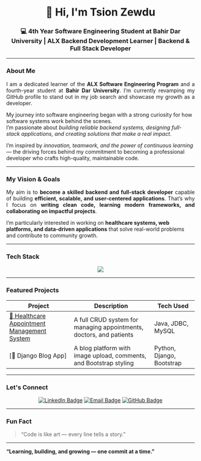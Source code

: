 <!-- 🌟 START OF GITHUB PROFILE README 🌟 -->

<h1 align="center">👋 Hi, I'm Tsion Zewdu</h1>

<h3 align="center">💻 4th Year Software Engineering Student at Bahir Dar University | ALX Backend Development Learner | Backend & Full Stack Developer</h3>

---

###  About Me

<p align="justify">
I am a dedicated learner of the <strong>ALX Software Engineering Program</strong> and a fourth-year student at <strong>Bahir Dar University</strong>.  
I’m currently revamping my GitHub profile to stand out in my job search and showcase my growth as a developer.  

My journey into software engineering began with a strong curiosity for how software systems work behind the scenes.  
I’m passionate about <em>building reliable backend systems, designing full-stack applications, and creating solutions that make a real impact</em>.  

I’m inspired by <em>innovation, teamwork, and the power of continuous learning</em> — the driving forces behind my commitment to becoming a professional developer who crafts high-quality, maintainable code.
</p>

---

###  My Vision & Goals

<p align="justify">
My aim is to <strong>become a skilled backend and full-stack developer</strong> capable of building <strong>efficient, scalable, and user-centered applications</strong>.  
That’s why I focus on <strong>writing clean code, learning modern frameworks, and collaborating on impactful projects</strong>.  

I’m particularly interested in working on <strong>healthcare systems, web platforms, and data-driven applications</strong> that solve real-world problems and contribute to community growth.
</p>

---

###  Tech Stack

<p align="center">
  <img src="https://skillicons.dev/icons?i=java,python,django,html,css,javascript,mysql,react,nodejs,git,github,vscode,linux" />
</p>



<!--###  My GitHub Stats

<p align="center">
  <img src="https://github-readme-stats.vercel.app/api?username=tsionzewdu&show_icons=true&theme=radical" alt="GitHub Stats" height="150" />
  <img src="https://github-readme-streak-stats.herokuapp.com/?user=tsionzewdu&theme=radical" alt="GitHub Streak" height="150" />
</p> -->

----

###  Featured Projects

| Project | Description | Tech Used |
|----------|--------------|------------|
| [🏥 Healthcare Appointment Management System](https://github.com/tsion-zewdu/tsion-zewdu0) <!--(https://github.com/tsionzewdu/Healthcare-System)-->| A full CRUD system for managing appointments, doctors, and patients | Java, JDBC, MySQL |
| [📝 Django Blog App]<!--(https://github.com/tsionzewdu/Django-Blog)--> | A blog platform with image upload, comments, and Bootstrap styling | Python, Django, Bootstrap |

---

###  Let's Connect

<p align="center">
  <a href="https://www.linkedin.com/in/tsion-zewdu-b3769633b/"><img src="https://img.shields.io/badge/LinkedIn-blue?logo=linkedin&logoColor=white" alt="LinkedIn Badge"/></a>
  <a href="mailto:tsionzewdu@example.com"><img src="https://img.shields.io/badge/Email-red?logo=gmail&logoColor=white" alt="Email Badge"/></a>
  <a href="https://github.com/tsion-zewdu"><img src="https://img.shields.io/badge/GitHub-black?logo=github&logoColor=white" alt="GitHub Badge"/></a>
</p>

---

###  Fun Fact

> “Code is like art — every line tells a story.”

---

 **“Learning, building, and growing — one commit at a time.”**  

<!-- 🌟 END OF GITHUB PROFILE README 🌟 -->
